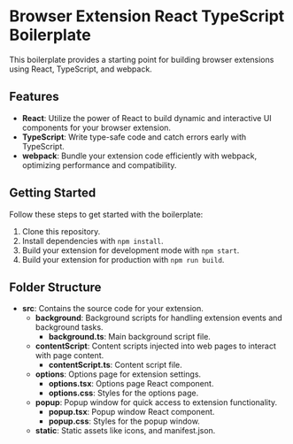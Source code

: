 # Browser Extension React TypeScript Boilerplate

This boilerplate provides a starting point for building browser extensions using React, TypeScript, and webpack.

## Features

- **React**: Utilize the power of React to build dynamic and interactive UI components for your browser extension.
- **TypeScript**: Write type-safe code and catch errors early with TypeScript.
- **webpack**: Bundle your extension code efficiently with webpack, optimizing performance and compatibility.

## Getting Started

Follow these steps to get started with the boilerplate:

1. Clone this repository.
2. Install dependencies with `npm install`.
3. Build your extension for development mode with `npm start`.
4. Build your extension for production with `npm run build`.

## Folder Structure

- **src**: Contains the source code for your extension.
  - **background**: Background scripts for handling extension events and background tasks.
    - **background.ts**: Main background script file.
  - **contentScript**: Content scripts injected into web pages to interact with page content.
    - **contentScript.ts**: Content script file.
  - **options**: Options page for extension settings.
    - **options.tsx**: Options page React component.
    - **options.css**: Styles for the options page.
  - **popup**: Popup window for quick access to extension functionality.
    - **popup.tsx**: Popup window React component.
    - **popup.css**: Styles for the popup window.
  - **static**: Static assets like icons, and manifest.json.
